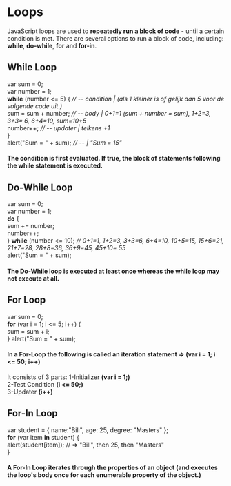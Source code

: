 
# Loops

JavaScript loops are used to **repeatedly run a block of code** - until a certain condition is met.
There are several options to run a block of code, including: **while**, **do-while**, **for** and **for-in**.


## While Loop

var sum = 0;\
var number = 1;\
**while** (number <= 5) {  *// -- condition | (als 1 kleiner is of gelijk aan 5 voor de volgende code uit.)*\
  sum = sum + number;        *// -- body | 0+1=1 (sum + number = sum), 1+2=3, 3+3= 6, 6+4=10, sum=10+5*\
  number++;             *// -- updater | telkens +1*\
}\
alert("Sum = " + sum); *// -- | "Sum = 15"*

#### The condition is first evaluated. If true, the block of statements following the while statement is executed. 


## Do-While Loop

var sum = 0;\
var number = 1;\
**do** {\
   sum += number;\
   number++;\
} **while** (number <= 10);   *// 0+1=1, 1+2=3, 3+3=6, 6+4=10, 10+5=15, 15+6=21, 21+7=28, 28+8=36, 36+9=45, 45+10= 55*\
alert("Sum = " + sum);


#### The Do-While loop is executed **at least once** whereas the while loop may not execute at all.


## For Loop

var sum = 0;\
**for** (var i = 1; i <= 5; i++) {\
   sum = sum + i;	
}
alert("Sum = " + sum);	


#### In a For-Loop the following is called an iteration statement => (var i = 1; i <= 50; i++) 
It consists of 3 parts: 
1-Initializer **(var i = 1;)**\
2-Test Condition **(i <= 50;)**\
3-Updater **(i++)**


## For-In Loop

var student = { name:"Bill", age: 25, degree: "Masters" };\
**for** (var item **in** student) {\
   alert(student[item]);     // => "Bill", then 25, then "Masters"\
}


#### A For-In Loop iterates through the properties of an object (and executes the loop's body once for each enumerable property of the object.)




